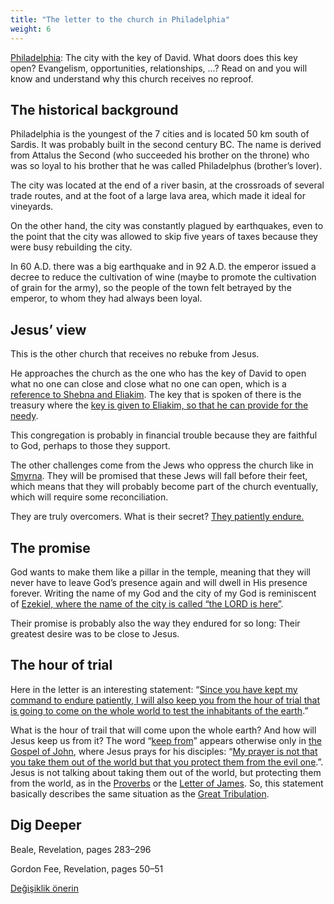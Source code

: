 ```yaml
---
title: "The letter to the church in Philadelphia"
weight: 6
---
```



[Philadelphia](https://www.bibleserver.com/NIV/Revelation3%3A7-13): The city with the key of David. What doors does this key open? Evangelism, opportunities, relationships, …? Read on and you will know and understand why this church receives no reproof.


## The historical background

<a name="cca2"></a>
Philadelphia is the youngest of the 7 cities and is located 50 km south of Sardis. It was probably built in the second century BC. The name is derived from Attalus the Second (who succeeded his brother on the throne) who was so loyal to his brother that he was called Philadelphus (brother’s lover).

The city was located at the end of a river basin, at the crossroads of several trade routes, and at the foot of a large lava area, which made it ideal for vineyards.

On the other hand, the city was constantly plagued by earthquakes, even to the point that the city was allowed to skip five years of taxes because they were busy rebuilding the city.

In 60 A.D. there was a big earthquake and in 92 A.D. the emperor issued a decree to reduce the cultivation of wine (maybe to promote the cultivation of grain for the army), so the people of the town felt betrayed by the emperor, to whom they had always been loyal.


## Jesus’ view

<a name="294f"></a>
This is the other church that receives no rebuke from Jesus.

He approaches the church as the one who has the key of David to open what no one can close and close what no one can open, which is a [reference to Shebna and Eliakim](https://www.bibleserver.com/NIV/Isaiah22%3A15-25). The key that is spoken of there is the treasury where the [key is given to Eliakim, so that he can provide for the needy](https://www.bibleserver.com/NIV/Isaiah22%3A21-22).

This congregation is probably in financial trouble because they are faithful to God, perhaps to those they support.

The other challenges come from the Jews who oppress the church like in [Smyrna](https://www.bibleserver.com/NIV/Revelation2%3A9). They will be promised that these Jews will fall before their feet, which means that they will probably become part of the church eventually, which will require some reconciliation.

They are truly overcomers. What is their secret? [They patiently endure.](https://www.bibleserver.com/NIV/Revelation3%3A10)


## The promise

<a name="9039"></a>
God wants to make them like a pillar in the temple, meaning that they will never have to leave God’s presence again and will dwell in His presence forever. Writing the name of my God and the city of my God is reminiscent of [Ezekiel, where the name of the city is called “the LORD is here”](https://www.bibleserver.com/NIV/Ezekiel48%3A35).

Their promise is probably also the way they endured for so long: Their greatest desire was to be close to Jesus.


## The hour of trial

<a name="202d"></a>
Here in the letter is an interesting statement: “[Since you have kept my command to endure patiently, I will also keep you from the hour of trial that is going to come on the whole world to test the inhabitants of the earth](https://www.bibleserver.com/NIV/Revelation3%3A10).”

What is the hour of trail that will come upon the whole earth? And how will Jesus keep us from it? The word “[keep from](https://biblehub.com/interlinear/revelation/3-10.htm)” appears otherwise only in [the Gospel of John](https://biblehub.com/interlinear/john/17-15.htm), where Jesus prays for his disciples: “[My prayer is not that you take them out of the world but that you protect them from the evil one](https://www.bibleserver.com/NIV/John17%3A15).”. Jesus is not talking about taking them out of the world, but protecting them from the world, as in the [Proverbs](https://www.bibleserver.com/NIV/Proverbs7%3A5) or the [Letter of James](https://www.bibleserver.com/NIV/James1%3A27). So, this statement basically describes the same situation as the [Great Tribulation](../../../../content/army/expl/the-end-time-and-the-great-tribulation).


## Dig Deeper

<a name="1087"></a>
Beale, Revelation, pages 283–296

Gordon Fee, Revelation, pages 50–51






[Değişiklik önerin](https://github.com/revelation-today/revelation-today/blob/main/exampleSite/content/docs/content/letters/expl/details/the-letter-to-the-church-in-philadelphia.md)
